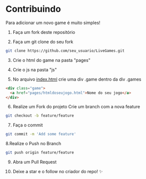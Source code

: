 # Contribuindo

Para adicionar um novo game é muito simples!

1. Faça um fork deste repositório

1. Faça um git clone do seu fork

```bash
git clone https://github.com/seu_usuario/LiveGames.git
```

3. Crie o html do game na pasta "pages"

1. Crie o js na pasta "js"

1. No arquivo [index.html](./index.html) crie uma div .game dentro da div .games

```html
<div class="game">
  <a href="pages/htmldoseujogo.html">Nome do seu jogo</a>
</div>
```

6. Realize um Fork do projeto Crie um branch com a nova feature

```bash
git checkout -b feature/feature
```

7. Faça o commit

```bash
git commit -m 'Add some feature'
```

8.Realize o Push no Branch

```bash
git push origin feature/feature
```

9. Abra um Pull Request

10. Deixe a star e o follow no criador do repo! ✨
